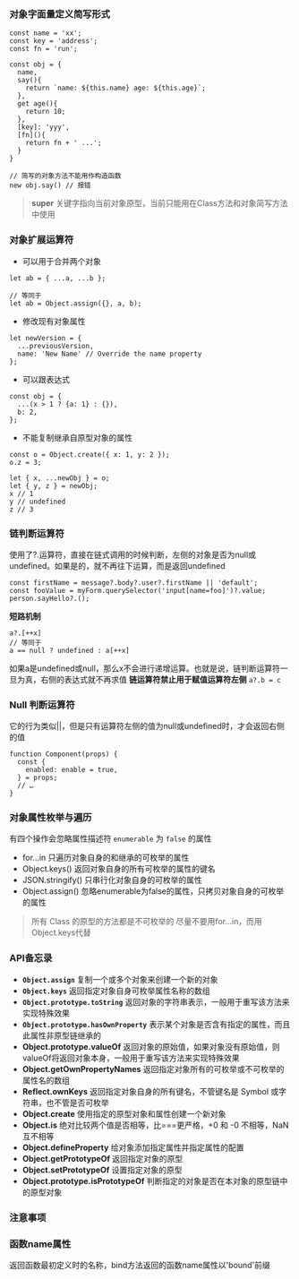 ### 对象字面量定义简写形式
```
const name = 'xx';
const key = 'address';
const fn = 'run';

const obj = {
  name,
  say(){
    return `name: ${this.name} age: ${this.age}`;
  },
  get age(){
    return 10;
  },
  [key]: 'yyy',
  [fn](){
    return fn + ' ...';
  }
}

// 简写的对象方法不能用作构造函数
new obj.say() // 报错
```
> **super** 关键字指向当前对象原型，当前只能用在Class方法和对象简写方法中使用


### 对象扩展运算符
- 可以用于合并两个对象  
```
let ab = { ...a, ...b };

// 等同于
let ab = Object.assign({}, a, b);
```
- 修改现有对象属性  
```
let newVersion = {
  ...previousVersion,
  name: 'New Name' // Override the name property
};
```
- 可以跟表达式
```
const obj = {
  ...(x > 1 ? {a: 1} : {}),
  b: 2,
};
```
- 不能复制继承自原型对象的属性
```
const o = Object.create({ x: 1, y: 2 });
o.z = 3;

let { x, ...newObj } = o;
let { y, z } = newObj;
x // 1
y // undefined
z // 3
```


### 链判断运算符
使用了?.运算符，直接在链式调用的时候判断，左侧的对象是否为null或undefined。如果是的，就不再往下运算，而是返回undefined  
```
const firstName = message?.body?.user?.firstName || 'default';
const fooValue = myForm.querySelector('input[name=foo]')?.value;
person.sayHello?.();
```
**短路机制**  
```
a?.[++x]
// 等同于
a == null ? undefined : a[++x]
```
如果a是undefined或null，那么x不会进行递增运算。也就是说，链判断运算符一旦为真，右侧的表达式就不再求值
**链运算符禁止用于赋值运算符左侧** `a?.b = c`  


### Null 判断运算符
它的行为类似||，但是只有运算符左侧的值为null或undefined时，才会返回右侧的值
```
function Component(props) {
  const {
    enabled: enable = true,
  } = props;
  // …
}
```


### 对象属性枚举与遍历
有四个操作会忽略属性描述符 `enumerable` 为 `false` 的属性
- for...in 只遍历对象自身的和继承的可枚举的属性
- Object.keys() 返回对象自身的所有可枚举的属性的键名
- JSON.stringify() 只串行化对象自身的可枚举的属性
- Object.assign() 忽略enumerable为false的属性，只拷贝对象自身的可枚举的属性
> 所有 Class 的原型的方法都是不可枚举的
> 尽量不要用for...in，而用Object.keys代替


### API备忘录
- **`Object.assign`** 复制一个或多个对象来创建一个新的对象
- **`Object.keys`** 返回指定对象自身可枚举属性名称的数组
- **`Object.prototype.toString`** 返回对象的字符串表示，一般用于重写该方法来实现特殊效果
- **`Object.prototype.hasOwnProperty`** 表示某个对象是否含有指定的属性，而且此属性非原型链继承的
- **Object.prototype.valueOf** 返回对象的原始值，如果对象没有原始值，则valueOf将返回对象本身，一般用于重写该方法来实现特殊效果
- **Object.getOwnPropertyNames** 返回指定对象所有的可枚举或不可枚举的属性名的数组
- **Reflect.ownKeys** 返回指定对象自身的所有键名，不管键名是 Symbol 或字符串，也不管是否可枚举
- **Object.create** 使用指定的原型对象和属性创建一个新对象
- **Object.is** 绝对比较两个值是否相等，比===更严格，+0 和 -0 不相等，NaN 互不相等
- **Object.defineProperty** 给对象添加指定属性并指定属性的配置
- **Object.getPrototypeOf** 返回指定对象的原型
- **Object.setPrototypeOf** 设置指定对象的原型
- **Object.prototype.isPrototypeOf** 判断指定的对象是否在本对象的原型链中的原型对象




### 注意事项


### 函数name属性
返回函数最初定义时的名称，bind方法返回的函数name属性以'bound'前缀



